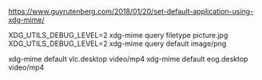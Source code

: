 
https://www.guyrutenberg.com/2018/01/20/set-default-application-using-xdg-mime/

XDG_UTILS_DEBUG_LEVEL=2 xdg-mime query filetype picture.jpg
XDG_UTILS_DEBUG_LEVEL=2 xdg-mime query default image/png

xdg-mime default vlc.desktop video/mp4
xdg-mime default eog.desktop video/mp4
